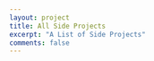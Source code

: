 ```yaml
---
layout: project
title: All Side Projects
excerpt: "A List of Side Projects"
comments: false
---
```


